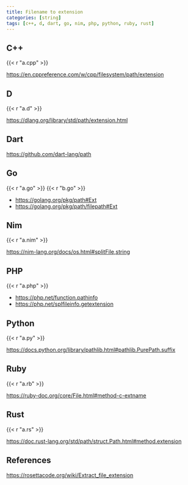```yaml
---
title: Filename to extension
categories: [string]
tags: [c++, d, dart, go, nim, php, python, ruby, rust]
---
```


## C++

{{< r "a.cpp" >}}

<https://en.cppreference.com/w/cpp/filesystem/path/extension>

## D

{{< r "a.d" >}}

<https://dlang.org/library/std/path/extension.html>

## Dart

<https://github.com/dart-lang/path>

## Go

{{< r "a.go" >}}
{{< r "b.go" >}}

- <https://golang.org/pkg/path#Ext>
- <https://golang.org/pkg/path/filepath#Ext>

## Nim

{{< r "a.nim" >}}

<https://nim-lang.org/docs/os.html#splitFile,string>

## PHP

{{< r "a.php" >}}

- <https://php.net/function.pathinfo>
- <https://php.net/splfileinfo.getextension>

## Python

{{< r "a.py" >}}

<https://docs.python.org/library/pathlib.html#pathlib.PurePath.suffix>

## Ruby

{{< r "a.rb" >}}

<https://ruby-doc.org/core/File.html#method-c-extname>

## Rust

{{< r "a.rs" >}}

<https://doc.rust-lang.org/std/path/struct.Path.html#method.extension>

## References

<https://rosettacode.org/wiki/Extract_file_extension>
